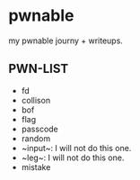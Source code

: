 # pwnable
my pwnable journy + writeups.
## PWN-LIST
- fd
- collison
- bof
- flag
- passcode
- random
- ~input~: I will not do this one.
- ~leg~: I will not do this one.
- mistake
